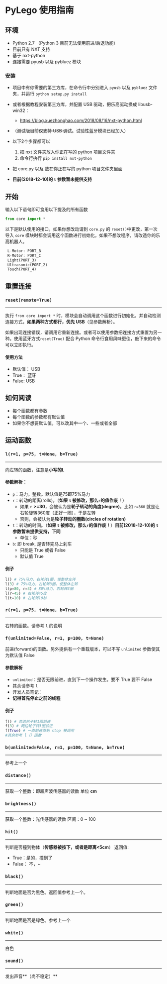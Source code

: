 # PyLego 使用指南

## 环境

- Python 2.7 （Python 3 目前无法使用前进/后退功能）
- 目前只有 NXT 支持
- 基于 nxt-python 
- 连接需要 pyusb 以及 pybluez 模块

### 安装

- 项目中有你需要的第三方库，在命令行中分别进入 `pyusb` 以及 `pybluez` 文件夹，并运行 `python setup.py install`
- 或者根据教程安装第三方库，并配置 USB 驱动，把乐高驱动换成 libusb-win32：
    - https://blog.xuezhonghao.com/2018/08/16/nxt-python.html
- （~~测试版目前仅支持 USB 调试~~。试验性蓝牙模块已经加入）
- 以下2个步骤都可以

    1. 把 nxt 文件夹放入你正在写的 python 项目文件夹
    2. 命令行执行 `pip install nxt-python` 

- 把 core.py 以及 放在你正在写的 python 项目文件夹里面
- **目前(2018-12-10)的 `t` 参数暂未提供支持**


## 开始

输入以下语句即可食用以下提及的所有函数

``` python
from core import *
```

以下是默认使用的接口，如果你想改动请到 `core.py` 的 `reset()`中更改，第一次导入 `core` 模块时都会调用这个函数进行初始化。如果不想改程序，请改造你的乐高机器人。

``` python
 L-Motor: PORT_B
 R-Motor: PORT_C
 Light(PORT_3)
 Ultrasonic(PORT_2)
 Touch(PORT_4)
```

## 重置连接

### `reset(remote=True)`

---

执行 `from core import *` 时，模块会自动调用这个函数进行初始化，并自动检测连接方式，**如果两种方式都行，优先 USB**（见参数解析）。

如果出现连接错误，请调用它重新连接。或者可以使用参数把连接方式重置为另一种。使用蓝牙方式`reset(True)` 配合 Python 命令行食用风味更佳，敲下来的命令可以立即执行。

#### 使用方法
- 默认值： USB
- True： 蓝牙
- False: USB


## 如何阅读

- 每个函数都有参数
- 每个函数的参数都有默认值
- 如果你不想要默认值，可以改其中一个、一些或者全部

## 运动函数

### `l(r=1, p=75, t=None, b=True)`

---

向左转的函数，注意是**小写的L**
####  参数解析：
- `p`：马力。整数。默认值是75即75%马力
- `r`：转动的距离(rolls)。（**如果 `t` 被修改，那么`r`的值作废！**）
    - 如果 `r` **>=30**，会被认为是**轮子转动的角度(degree)**。比如 `r=360` 就是让右轮旋转360度（正好一圈），于是左转
    - 否则，会被认为是**轮子转动的圈数(circles of rotation)**
- `t`：转动的时间。（**如果 `t` 被修改，那么`r`的值作废！**）**目前(2018-12-10)的 `t` 参数暂未提供支持，下同**
     - 单位：秒
- `b`: 即 break, 是否转完马上刹车
    - 只能是 True 或者 False
    - 默认值 True


#### 例子
``` python
l() # 75%马力，右轮转1圈，使整体左转
l(3) # 75%马力，右轮转3圈，使整体左转
l(p=80, r=3) # 80%马力，右轮转3圈
l(r=45) # 右轮转45度
l(t=10) # 右轮转10秒
```

### `r(r=1, p=75, t=None, b=True)`

---

右转的函数。请参考 `l` 的说明

### `f(unlimited=False, r=1, p=100, t=None)`
前进(forward)的函数。另外提供有一个重载版本，可以不写 `unlimited` 参数使其为默认值 False
#### 参数解析
- `unlimited`：是否无限前进，直到下一个操作发生。要不 True 要不 False
- 其余请参考 `l`
- 开发人员笔记：
- **记得首先停止之前的线程**
#### 例子
```python
f() # 两边轮子转1圈前进
f(3) # 两边轮子转3圈前进
f(True) # 一直前进直到 stop 被调用
#其余参考 l（）函数
```

### `b(unlimited=False, r=1, p=100, t=None, b=True)`

---

参考上一个

### `distance()`

---

获取一个整数：即超声波传感器的读数
单位 **cm**

### `brightness()`

---

获取一个整数：光传感器的读数
区间：0 ~ 100

### `hit()`

---

判断是否撞到物体（**传感器被按下，或者是距离<5cm**）
返回值:
- True：是的，撞到了
- False： 不，~

### `black()`

---

判断地面是否为黑色。返回值参考上一个。

### `green()`

---

判断地面是否是绿色。参考上一个

### `white()`

---

白色

### `sound()`

---

发出声音**（尚不稳定）**